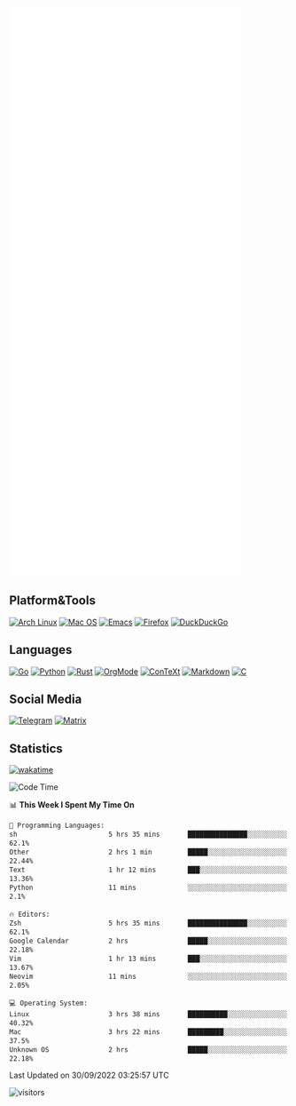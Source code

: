 ![Metrics](https://github.com/SteamedFish/SteamedFish/blob/master/github-metrics.svg)

## Platform&Tools

[![Arch Linux](https://img.shields.io/badge/ArchLinux-1793D1?logo=arch-linux&logoColor=fff&style=flat-square)](https://archlinux.org/)
[![Mac OS](https://img.shields.io/badge/MacOS-000000?style=flat-square&logo=macos&logoColor=F0F0F0)](https://www.apple.com/macos/)
[![Emacs](https://img.shields.io/badge/Emacs-%237F5AB6.svg?&style=flat-square&logo=gnu-emacs&logoColor=white)](https://www.gnu.org/software/emacs/)
[![Firefox](https://img.shields.io/badge/Firefox-FF7139?style=flat-square&logo=Firefox-Browser&logoColor=white)](https://firefox.com/)
[![DuckDuckGo](https://img.shields.io/badge/DuckDuckGo-DE5833?style=flat-square&logo=DuckDuckGo&logoColor=white)](https://duckduckgo.com/)

## Languages

[![Go](https://img.shields.io/badge/Golang-%2300ADD8.svg?style=flat-square&logo=go&logoColor=white)](https://golang.org/)
[![Python](https://img.shields.io/badge/Python-3670A0?style=flat-square&logo=python&logoColor=ffdd54)](https://www.python.org/)
[![Rust](https://img.shields.io/badge/Rust-%23000000.svg?style=flat-square&logo=rust&logoColor=white)](https://www.rust-lang.org/)
[![OrgMode](https://img.shields.io/badge/OrgMode-%23000000.svg?style=flat-square&logo=org&logoColor=white)](https://orgmode.org/)
[![ConTeXt](https://img.shields.io/badge/ConTeXt-%23008080.svg?style=flat-square&logo=latex&logoColor=white)](https://contextgarden.net/)
[![Markdown](https://img.shields.io/badge/MarkDown-%23000000.svg?style=flat-square&logo=markdown&logoColor=white)](https://daringfireball.net/projects/markdown/)
[![C](https://img.shields.io/badge/C-%2300599C.svg?style=flat-square&logo=c&logoColor=white)](https://www.iso.org/standard/74528.html)

## Social Media
[![Telegram](https://img.shields.io/badge/SteamedFish-2CA5E0?style=social&logo=telegram&logoColor=white)](https://t.me/SteamedFish)
[![Matrix](https://img.shields.io/badge/SteamedFish-2CA5E0?style=social&logo=matrix&logoColor=black)](https://matrix.to/#/@i:steamedfish.org)

## Statistics
[![wakatime](https://wakatime.com/badge/user/168280d6-fcf2-4b4f-ad3a-dc4612f35b38.svg)](https://wakatime.com/@168280d6-fcf2-4b4f-ad3a-dc4612f35b38)

<!--START_SECTION:waka-->
![Code Time](http://img.shields.io/badge/Code%20Time-2%2C031%20hrs%2021%20mins-blue)

📊 **This Week I Spent My Time On** 

```text
💬 Programming Languages: 
sh                       5 hrs 35 mins       ███████████████░░░░░░░░░░   62.1% 
Other                    2 hrs 1 min         █████░░░░░░░░░░░░░░░░░░░░   22.44% 
Text                     1 hr 12 mins        ███░░░░░░░░░░░░░░░░░░░░░░   13.36% 
Python                   11 mins             ░░░░░░░░░░░░░░░░░░░░░░░░░   2.1%

🔥 Editors: 
Zsh                      5 hrs 35 mins       ███████████████░░░░░░░░░░   62.1% 
Google Calendar          2 hrs               █████░░░░░░░░░░░░░░░░░░░░   22.18% 
Vim                      1 hr 13 mins        ███░░░░░░░░░░░░░░░░░░░░░░   13.67% 
Neovim                   11 mins             ░░░░░░░░░░░░░░░░░░░░░░░░░   2.05%

💻 Operating System: 
Linux                    3 hrs 38 mins       ██████████░░░░░░░░░░░░░░░   40.32% 
Mac                      3 hrs 22 mins       █████████░░░░░░░░░░░░░░░░   37.5% 
Unknown OS               2 hrs               █████░░░░░░░░░░░░░░░░░░░░   22.18%

```


 Last Updated on 30/09/2022 03:25:57 UTC
<!--END_SECTION:waka-->

![visitors](https://visitor-badge.laobi.icu/badge?page_id=SteamedFish.SteamedFish)
